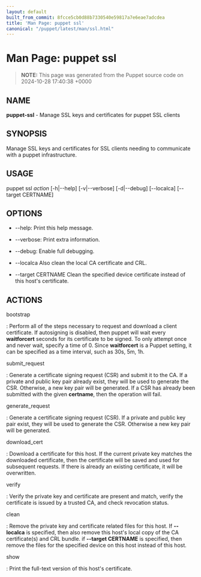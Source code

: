 ```yaml
---
layout: default
built_from_commit: 8fcce5cb0d88b7330540e59817a7e6eae7adcdea
title: 'Man Page: puppet ssl'
canonical: "/puppet/latest/man/ssl.html"
---
```


# Man Page: puppet ssl

> **NOTE:** This page was generated from the Puppet source code on 2024-10-28 17:40:38 +0000

## NAME
**puppet-ssl** - Manage SSL keys and certificates for puppet SSL clients

## SYNOPSIS
Manage SSL keys and certificates for SSL clients needing to communicate
with a puppet infrastructure.

## USAGE
puppet ssl *action* \[-h\|\--help\] \[-v\|\--verbose\] \[-d\|\--debug\]
\[\--localca\] \[\--target CERTNAME\]

## OPTIONS
-   \--help: Print this help message.

-   \--verbose: Print extra information.

-   \--debug: Enable full debugging.

-   \--localca Also clean the local CA certificate and CRL.

-   \--target CERTNAME Clean the specified device certificate instead of
    this host\'s certificate.

## ACTIONS
bootstrap

:   Perform all of the steps necessary to request and download a client
    certificate. If autosigning is disabled, then puppet will wait every
    **waitforcert** seconds for its certificate to be signed. To only
    attempt once and never wait, specify a time of 0. Since
    **waitforcert** is a Puppet setting, it can be specified as a time
    interval, such as 30s, 5m, 1h.

submit_request

:   Generate a certificate signing request (CSR) and submit it to the
    CA. If a private and public key pair already exist, they will be
    used to generate the CSR. Otherwise, a new key pair will be
    generated. If a CSR has already been submitted with the given
    **certname**, then the operation will fail.

generate_request

:   Generate a certificate signing request (CSR). If a private and
    public key pair exist, they will be used to generate the CSR.
    Otherwise a new key pair will be generated.

download_cert

:   Download a certificate for this host. If the current private key
    matches the downloaded certificate, then the certificate will be
    saved and used for subsequent requests. If there is already an
    existing certificate, it will be overwritten.

verify

:   Verify the private key and certificate are present and match, verify
    the certificate is issued by a trusted CA, and check revocation
    status.

clean

:   Remove the private key and certificate related files for this host.
    If **\--localca** is specified, then also remove this host\'s local
    copy of the CA certificate(s) and CRL bundle. if **\--target
    CERTNAME** is specified, then remove the files for the specified
    device on this host instead of this host.

show

:   Print the full-text version of this host\'s certificate.
